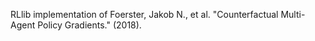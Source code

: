 RLlib implementation of Foerster, Jakob N., et al. "Counterfactual Multi-Agent Policy Gradients." (2018).